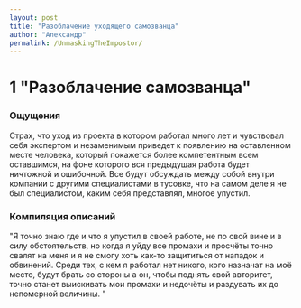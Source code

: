 ```yaml
---
layout: post
title: "Разоблачение уходящего самозванца"
author: "Александр"
permalink: /UnmaskingTheImpostor/
---
```

# 1 "Разоблачение самозванца" 

### Ощущения
Страх, что уход из проекта в котором работал много лет и чувствовал себя экспертом и незаменимым приведет к появлению на оставленном месте человека, который покажется более компетентным всем оставшимся, на фоне которого вся предыдущая работа будет ничтожной и ошибочной. Все будут обсуждать между собой внутри компании с другими специалистами в тусовке, что на самом деле я не был специалистом, каким себя представлял, многое упустил. 

### Компиляция описаний
"Я точно знаю где и что я упустил в своей работе, не по свой вине и в силу обстоятельств, но когда я уйду все промахи и просчёты точно свалят на меня и я не смогу хоть как-то защититься от нападок и обвинений. Среди  тех, с кем я работал нет никого, кого назначат на моё место, будут брать со стороны  а он,  чтобы    поднять свой авторитет, точно станет выискивать мои промахи и недочёты и раздувать их до непомерной величины. " 
